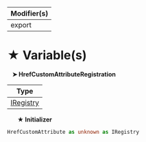 | Modifier(s)                            |
|----------------------------------------|
| export |

# &#9733; Variable(s)

&nbsp;&nbsp; **&#10148; HrefCustomAttributeRegistration**

| Type                        |
|-----------------------------|
| [IRegistry](/kernel/interface/di/iregistry.md) |

&nbsp;&nbsp;&nbsp;&nbsp;&nbsp; **&#9733; Initializer**

```ts
HrefCustomAttribute as unknown as IRegistry
```